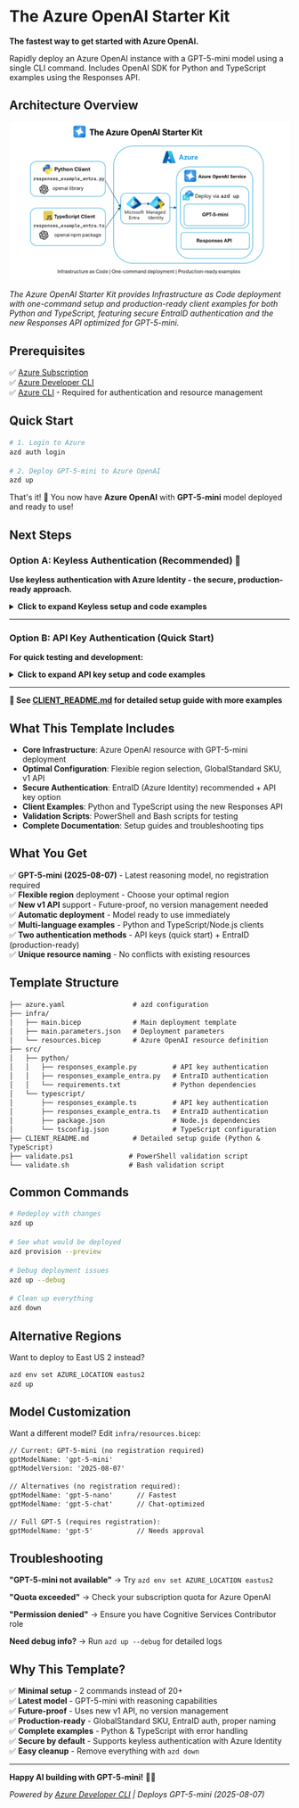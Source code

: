 <!--
---
page_type: sample
languages:
- python
- typescript
products:
- azure-openai
- azure
urlFragment: azure-openai-starter
name: The Azure OpenAI Starter Kit
description: Deploy Azure OpenAI with GPT-5-mini using one CLI command. Includes OpenAI SDK for Python and TypeScript examples using the Responses API.
---
-->
# The Azure OpenAI Starter Kit

**The fastest way to get started with Azure OpenAI.** 

Rapidly deploy an Azure OpenAI instance with a GPT-5-mini model using a single CLI command. Includes OpenAI SDK for Python and TypeScript examples using the  Responses API. 

## Architecture Overview

![Azure OpenAI Starter Kit Architecture](./images/aoaistarter.png)

*The Azure OpenAI Starter Kit provides Infrastructure as Code deployment with one-command setup and production-ready client examples for both Python and TypeScript, featuring secure EntraID authentication and the new Responses API optimized for GPT-5-mini.*

## Prerequisites
✅ [Azure Subscription](https://azure.microsoft.com/en-us/pricing/purchase-options/azure-account)  
✅ [Azure Developer CLI](https://learn.microsoft.com/en-us/azure/developer/azure-developer-cli/install-azd)  
✅ [Azure CLI](https://learn.microsoft.com/en-us/cli/azure/install-azure-cli) - Required for authentication and resource management

## Quick Start

```bash
# 1. Login to Azure
azd auth login

# 2. Deploy GPT-5-mini to Azure OpenAI 
azd up
```
That's it! 🚀 You now have **Azure OpenAI** with **GPT-5-mini** model deployed and ready to use!

## Next Steps

### Option A: Keyless Authentication (Recommended) 🔐

**Use keyless authentication with Azure Identity - the secure, production-ready approach.**

<details>
<summary><strong>Click to expand Keyless setup and code examples</strong></summary>

**Setup Steps:**
```bash
# 1. Get your endpoint
azd env get-values | Select-String 'AZURE_OPENAI_ENDPOINT'

# 2. Set environment variable
$env:AZURE_OPENAI_ENDPOINT="YOUR_ENDPOINT_FROM_ABOVE"

# 3. Assign yourself the OpenAI User role
$userId = az ad signed-in-user show --query id -o tsv
$resourceId = "/subscriptions/$(az account show --query id -o tsv)/resourceGroups/rg-YOUR_ENV_NAME/providers/Microsoft.CognitiveServices/accounts/YOUR_OPENAI_NAME"
az role assignment create --role "Cognitive Services OpenAI User" --assignee $userId --scope $resourceId

# 4. Run EntraID examples
cd src/python && python responses_example_entra.py
# or
cd src/typescript && tsx responses_example_entra.ts
```

**Python Code:**
```python
from openai import OpenAI
from azure.identity import DefaultAzureCredential, get_bearer_token_provider

token_provider = get_bearer_token_provider(
    DefaultAzureCredential(),
    "https://cognitiveservices.azure.com/.default"
)

client = OpenAI(
    base_url=f"{os.getenv('AZURE_OPENAI_ENDPOINT')}openai/v1/",
    api_key=token_provider
)

response = client.responses.create(
    model="gpt-5-mini",
    input="Explain quantum computing in simple terms",
    max_output_tokens=1000
)
print(response.output_text)
```

**TypeScript Code:**
```typescript
import OpenAI from "openai";
import { DefaultAzureCredential, getBearerTokenProvider } from "@azure/identity";

const tokenProvider = getBearerTokenProvider(
    new DefaultAzureCredential(),
    "https://cognitiveservices.azure.com/.default"
);

const client = new OpenAI({
    baseURL: `${process.env.AZURE_OPENAI_ENDPOINT}openai/v1/`,
    apiKey: tokenProvider as any
});

const response = await client.responses.create({
    model: "gpt-5-mini",
    input: "Explain quantum computing in simple terms",
    max_output_tokens: 1000
});
console.log(response.output_text);
```

**Why Keyless?**

✅ No API keys to manage or rotate  
✅ Better security with Azure RBAC  
✅ Works with your Azure login  
✅ Production-ready and enterprise-grade

</details>

---

### Option B: API Key Authentication (Quick Start)

**For quick testing and development:**

<details>
<summary><strong>Click to expand API key setup and code examples</strong></summary>

**Setup Steps:**
```bash
# 1. Get your deployment info
azd env get-values

# 2. Get your API key
az cognitiveservices account keys list --name YOUR_RESOURCE_NAME --resource-group rg-YOUR_ENV_NAME

# 3. Set environment variables
$env:AZURE_OPENAI_ENDPOINT="YOUR_ENDPOINT"
$env:AZURE_OPENAI_API_KEY="YOUR_API_KEY"

# 4. Run API key examples
cd src/python && python responses_example.py
# or
cd src/typescript && npm start
```

**Python Code:**
```python
from openai import OpenAI

client = OpenAI(
    api_key=os.getenv("AZURE_OPENAI_API_KEY"), 
    base_url=f"{os.getenv('AZURE_OPENAI_ENDPOINT')}openai/v1/"
)

response = client.responses.create(
    model="gpt-5-mini",
    input="Explain quantum computing in simple terms",
    max_output_tokens=1000
)
print(response.output_text)
```

**TypeScript Code:**
```typescript
import OpenAI from 'openai';

const client = new OpenAI({
    apiKey: process.env.AZURE_OPENAI_API_KEY,
    baseURL: `${process.env.AZURE_OPENAI_ENDPOINT}openai/v1/`
});

const response = await client.responses.create({
    model: "gpt-5-mini",
    input: "Explain quantum computing in simple terms",
    max_output_tokens: 1000
});
console.log(response.output_text);
```

</details>

---

**📖 See [CLIENT_README.md](CLIENT_README.md) for detailed setup guide with more examples**

## What This Template Includes

- **Core Infrastructure**: Azure OpenAI resource with GPT-5-mini deployment
- **Optimal Configuration**: Flexible region selection, GlobalStandard SKU, v1 API
- **Secure Authentication**: EntraID (Azure Identity) recommended + API key option
- **Client Examples**: Python and TypeScript using the new Responses API
- **Validation Scripts**: PowerShell and Bash scripts for testing
- **Complete Documentation**: Setup guides and troubleshooting tips

## What You Get

✅ **GPT-5-mini (2025-08-07)** - Latest reasoning model, no registration required  
✅ **Flexible region** deployment - Choose your optimal region   
✅ **New v1 API** support - Future-proof, no version management needed  
✅ **Automatic deployment** - Model ready to use immediately  
✅ **Multi-language examples** - Python and TypeScript/Node.js clients  
✅ **Two authentication methods** - API keys (quick start) + EntraID (production-ready)  
✅ **Unique resource naming** - No conflicts with existing resources  


## Template Structure

```
├── azure.yaml                 # azd configuration
├── infra/
│   ├── main.bicep             # Main deployment template
│   ├── main.parameters.json   # Deployment parameters
│   └── resources.bicep        # Azure OpenAI resource definition
├── src/
│   ├── python/
│   │   ├── responses_example.py         # API key authentication
│   │   ├── responses_example_entra.py   # EntraID authentication
│   │   └── requirements.txt             # Python dependencies
│   └── typescript/
│       ├── responses_example.ts         # API key authentication
│       ├── responses_example_entra.ts   # EntraID authentication
│       ├── package.json                 # Node.js dependencies
│       └── tsconfig.json                # TypeScript configuration
├── CLIENT_README.md           # Detailed setup guide (Python & TypeScript)
├── validate.ps1              # PowerShell validation script
└── validate.sh               # Bash validation script
```

## Common Commands

```bash
# Redeploy with changes
azd up

# See what would be deployed
azd provision --preview  

# Debug deployment issues
azd up --debug

# Clean up everything  
azd down
```

## Alternative Regions

Want to deploy to East US 2 instead?
```bash
azd env set AZURE_LOCATION eastus2
azd up
```

## Model Customization

Want a different model? Edit `infra/resources.bicep`:

```bicep
// Current: GPT-5-mini (no registration required)
gptModelName: 'gpt-5-mini'
gptModelVersion: '2025-08-07'

// Alternatives (no registration required):
gptModelName: 'gpt-5-nano'      // Fastest
gptModelName: 'gpt-5-chat'      // Chat-optimized

// Full GPT-5 (requires registration):
gptModelName: 'gpt-5'           // Needs approval
```

## Troubleshooting

**"GPT-5-mini not available"** → Try `azd env set AZURE_LOCATION eastus2`

**"Quota exceeded"** → Check your subscription quota for Azure OpenAI

**"Permission denied"** → Ensure you have Cognitive Services Contributor role

**Need debug info?** → Run `azd up --debug` for detailed logs

## Why This Template?

✅ **Minimal setup** - 2 commands instead of 20+  
✅ **Latest model** - GPT-5-mini with reasoning capabilities  
✅ **Future-proof** - Uses new v1 API, no version management  
✅ **Production-ready** - GlobalStandard SKU, EntraID auth, proper naming  
✅ **Complete examples** - Python & TypeScript with error handling  
✅ **Secure by default** - Supports keyless authentication with Azure Identity  
✅ **Easy cleanup** - Remove everything with `azd down`  

---

**Happy AI building with GPT-5-mini!** 🤖✨

*Powered by [Azure Developer CLI](https://aka.ms/azd) | Deploys GPT-5-mini (2025-08-07)*
